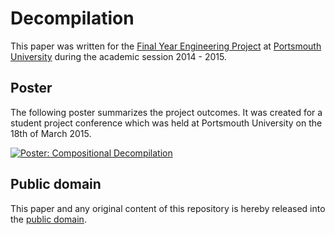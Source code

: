 # Decompilation

This paper was written for the [Final Year Engineering Project][PJE40] at [Portsmouth University] during the academic session 2014 - 2015.

[PJE40]: https://register.port.ac.uk/apex/f?p=111:3:0::NO::P3_UNIT_ID:397236263
[Portsmouth University]: http://www.port.ac.uk/

## Poster

The following poster summarizes the project outcomes. It was created for a student project conference which was held at Portsmouth University on the 18th of March 2015.

[![Poster: Compositional Decompilation](https://raw.githubusercontent.com/mewpaper/decompilation/master/poster/poster.png)](https://rawgit.com/mewpaper/decompilation/master/poster/poster.pdf)

## Public domain

This paper and any original content of this repository is hereby released into the [public domain].

[public domain]: https://creativecommons.org/publicdomain/zero/1.0/

